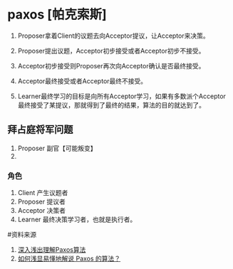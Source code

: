 # paxos [帕克索斯]
1. Proposer拿着Client的议题去向Acceptor提议，让Acceptor来决策。
2. Proposer提出议题，Acceptor初步接受或者Acceptor初步不接受。
3. Acceptor初步接受则Proposer再次向Acceptor确认是否最终接受。
4. Acceptor最终接受或者Acceptor最终不接受。

5. Learner最终学习的目标是向所有Acceptor学习，如果有多数派个Acceptor最终接受了某提议，那就得到了最终的结果，算法的目的就达到了。

## 拜占庭将军问题
1. Proposer 副官【可能叛变】
2. 

### 角色
1. Client  产生议题者
2. Proposer 提议者
3. Acceptor 决策者 
4. Learner 最终决策学习者，也就是执行者。



#资料来源 
1. [深入浅出理解Paxos算法](https://blog.csdn.net/21aspnet/article/details/50700123)
2. [如何浅显易懂地解说 Paxos 的算法？](https://www.zhihu.com/question/19787937)